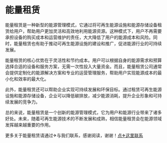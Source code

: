 # 能量租赁

能量租赁是一种新型的能源管理模式，它通过将可再生能源设施和能源存储设备租赁给用户，帮助用户更加灵活和高效地利用能源资源。这种模式下，用户不再需要承担设备的购买成本和运营维护的责任，大大降低了用户的能源成本和风险。同时，能量租赁也有助于推动可再生能源设施的建设和推广，促进能源行业的可持续发展。

能量租赁的核心优势在于灵活性和节约成本。用户可以根据自身的能源需求和预算选择合适的设备和服务方案，无需一次性投入大量资金。而且，能量租赁公司通常会提供定制化的能源解决方案和专业的运营管理服务，帮助用户实现能源成本的最小化和效率的最大化。

此外，能量租赁还可以帮助企业实现可持续发展和环保目标。通过租赁可再生能源设施和能源存储设备，企业可以降低碳排放，减少能源消耗，提升企业形象和可持续发展的竞争力。

总的来说，能量租赁是一个创新的能源管理模式，它为用户和能源行业带来了诸多好处。未来，随着可再生能源技术的不断发展和成熟，相信能量租赁会在能源领域发挥越来越重要的作用。

更多关于能量租赁请通过✈与我们联系，感谢阅读，谢谢！[点✈这里联系](https://trx.tw)